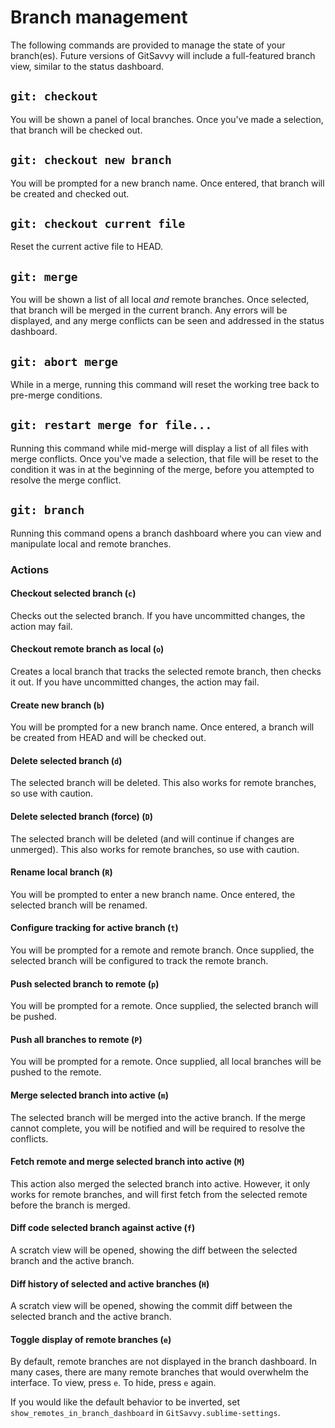 # Branch management

The following commands are provided to manage the state of your branch(es).  Future versions of GitSavvy will include a full-featured branch view, similar to the status dashboard.


## `git: checkout`

You will be shown a panel of local branches.  Once you've made a selection, that branch will be checked out.


## `git: checkout new branch`

You will be prompted for a new branch name.  Once entered, that branch will be created and checked out.


## `git: checkout current file`

Reset the current active file to HEAD.


## `git: merge`

You will be shown a list of all local _and_ remote branches.  Once selected, that branch will be merged in the current branch.  Any errors will be displayed, and any merge conflicts can be seen and addressed in the status dashboard.


## `git: abort merge`

While in a merge, running this command will reset the working tree back to pre-merge conditions.


## `git: restart merge for file...`

Running this command while mid-merge will display a list of all files with merge conflicts.  Once you've made a selection, that file will be reset to the condition it was in at the beginning of the merge, before you attempted to resolve the merge conflict.

## `git: branch`

Running this command opens a branch dashboard where you can view and manipulate local and remote branches.

### Actions

#### Checkout selected branch (`c`)

Checks out the selected branch.  If you have uncommitted changes, the action may fail.

#### Checkout remote branch as local (`o`)

Creates a local branch that tracks the selected remote branch, then checks it out.  If you have uncommitted changes, the action may fail.

#### Create new branch (`b`)

You will be prompted for a new branch name.  Once entered, a branch will be created from HEAD and will be checked out.

#### Delete selected branch (`d`)

The selected branch will be deleted.  This also works for remote branches, so use with caution.

#### Delete selected branch (force) (`D`)

The selected branch will be deleted (and will continue if changes are unmerged).  This also works for remote branches, so use with caution.

#### Rename local branch (`R`)

You will be prompted to enter a new branch name.  Once entered, the selected branch will be renamed.

#### Configure tracking for active branch (`t`)

You will be prompted for a remote and remote branch.  Once supplied, the selected branch will be configured to track the remote branch.

#### Push selected branch to remote (`p`)

You will be prompted for a remote.  Once supplied, the selected branch will be pushed.

#### Push all branches to remote (`P`)

You will be prompted for a remote.  Once supplied, all local branches will be pushed to the remote.

#### Merge selected branch into active (`m`)

The selected branch will be merged into the active branch.  If the merge cannot complete, you will be notified and will be required to resolve the conflicts.

#### Fetch remote and merge selected branch into active (`M`)

This action also merged the selected branch into active.  However, it only works for remote branches, and will first fetch from the selected remote before the branch is merged.

#### Diff code selected branch against active (`f`)

A scratch view will be opened, showing the diff between the selected branch and the active branch.


#### Diff history of selected and active branches (`H`)

A scratch view will be opened, showing the commit diff between the selected branch and the active branch.

#### Toggle display of remote branches (`e`)

By default, remote branches are not displayed in the branch dashboard.  In many cases, there are many remote branches that would overwhelm the interface.  To view, press `e`.  To hide, press `e` again.

If you would like the default behavior to be inverted, set `show_remotes_in_branch_dashboard` in `GitSavvy.sublime-settings`.
